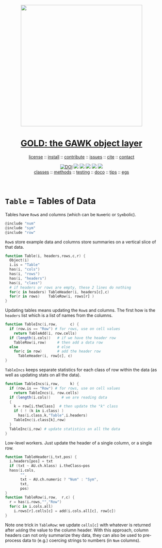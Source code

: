 <a name=top><p align=center><img  width=400 src="https://github.com/timm/gold/blob/master/etc/img/coins.png"></p>
<h1 align=center><a href="/README.md#top">GOLD: the GAWK object layer</a></h1> 
<p align=center><a
href="https://github.com/timm/gold/blob/master/LICENSE.md#top">license</a> :: <a
href="https://github.com/timm/gold/blob/master/INSTALL.md#top">install</a> :: <a
href="https://github.com/timm/gold/blob/master/CODE_OF_CONDUCT.md#top">contribute</a> :: <a
href="https://github.com/timm/gold/issues">issues</a> :: <a
href="https://github.com/timm/gold/blob/master/CITATION.md#top">cite</a> :: <a
href="https://github.com/timm/gold/blob/master/CONTACT.md#top">contact</a></p><p align=center><a 
href="https://doi.org/10.5281/zenodo.3841466"><img 
src="https://zenodo.org/badge/DOI/10.5281/zenodo.3841466.svg" alt="DOI"></a>
<img src="https://img.shields.io/badge/license-mit-red">   
<img src="https://img.shields.io/badge/language-gawk-orange">    
<img src="https://img.shields.io/badge/purpose-ai,se-blueviolet">
<img src="https://img.shields.io/badge/platform-mac,*nux-informational">
<a href="https://travis-ci.org/github/timm/gold"><img 
src="https://travis-ci.org/timm/gold.svg?branch=master"></a><br> <a
href="https://github.com/timm/gold/blob/master/doc/11classes.md#top">classes</a> :: <a
href="https://github.com/timm/gold/blob/master/doc/12methods.md#top">methods</a> :: <a
href="https://github.com/timm/gold/blob/master/doc/13testing.md#top">testing</a> :: <a
href="https://github.com/timm/gold/doc/14doco.md#top">doco</a> :: <a
href="https://github.com/timm/gold/blob/master/doc/15tips.md#top">tips</a> :: <a
href="https://github.com/timm/gold/blob/master/doc/16examples.md#top">egs</a></p><br clear=all>


# `Table` = Tables of Data

Tables have `Row`s and columns (which can be `Num`eric or `Sym`bolic).
```awk
@include "num"
@include "sym"
@include "row"
```
`Row`s store example data
and columns store summaries on a vertical slice of that data.

```awk
function Table(i, headers,rows,c,r) {
  Object(i)
  i.is = "Table"
  has(i, "cols")
  has(i, "rows")
  has(i, "headers")
  has(i, "class")
  # if headers or rows are empty, these 2 lines do nothing
  for(c in headers) TableHeader(i, headers[c],c)
  for(r in rows)    TableRow(i, rows[r] )
}
```

Updating tables means updating the `Row`s and columns. The first how
is the `headers` list which is a list of names from the columns.

```awk
function TableInc(i,row,      c) {
  if (row.is == "Row") # for rows, use on cell values
    return TableAdd(i, row.cells)
  if (length(i.cols))   # if we have the header row
    TableRow(i,row)     # then add a data row
  else                  # else
    for(c in row)       # add the header row
      TableHeader(i, row[c], c) 
}
```
`TableIncs`
keeps  separate statistics for each
class of row within the data (as well as updating
stats on all the data). 

```awk
function TableIncs(i,row,     k) {
  if (row.is == "Row") # for rows, use on cell values
    return TableIncs(i, row.cells)
  if (length(i.cols))     # we are reading data
  {
    k = row[i.theClass]  # then update the "k" class
    if ( ! (k in i.class) )
      has(i.class,k,"Table",i.headers)
    TableInc(i.class[k],row) 
  } 
  TableInc(i,row) # update statistics on all the data
}
```

Low-level workers. Just update the header of a single column,
or a single row.

```awk
function TableHeader(i,txt,pos) {
  i.headers[pos] = txt
  if (txt ~ AU.ch.klass) i.theClass=pos
  hass(i.cols,
       "",
       txt ~ AU.ch.numeric ? "Num" : "Sym",
       txt, 
       pos)
}
function TableRow(i,row,  r,c) {
  r = has(i.rows,"","Row")
  for(c in i.cols.all)  
    i.rows[r].cells[c] = add(i.cols.all[c], row[c]) 
}
```
Note one trick in `TableRow`:
we update `cells[c]` with whatever is
returned after `add`ing the value to the column header. 
With this approach,
column headers can not only summarize they data, they can also
be used to pre-process data to
(e.g.) coercing strings to numbers
(in `Num` columns).
